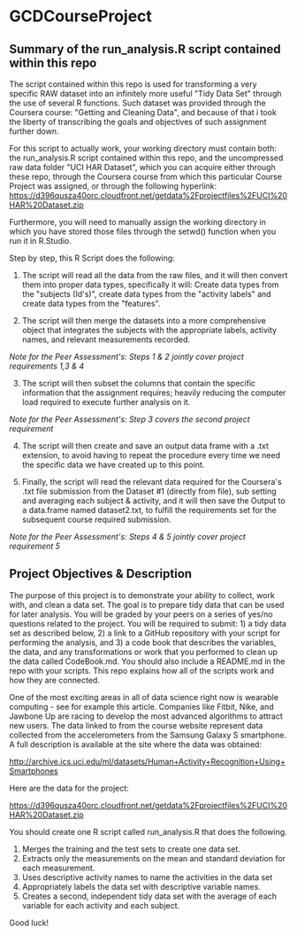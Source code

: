 GCDCourseProject
================
Summary of the run_analysis.R script contained within this repo
--------------
The script contained within this repo is used for transforming a very specific RAW dataset into an infinitely more useful "Tidy Data Set" through the use of several R functions. Such dataset was provided through the Coursera course: "Getting and Cleaning Data", and because of that i took the liberty of transcribing the goals and objectives of such assignment further down.

For this script to actually work, your working directory must contain both: the run_analysis.R script contained within this repo, and the uncompressed raw data folder "UCI HAR Dataset", which you can acquire either through these repo, through the Coursera course from which this particular Course Project was assigned, or through the following hyperlink: 
https://d396qusza40orc.cloudfront.net/getdata%2Fprojectfiles%2FUCI%20HAR%20Dataset.zip

Furthermore, you will need to manually assign the working directory in which you have stored those files through the setwd() function when you run it in R.Studio.

Step by step, this R Script does the following:

1. The script will read all the data from the raw files, and it will then convert them into proper data types, specifically it will: Create data types from the "subjects (Id's)", create data types from the "activity labels" and create data types from the "features".
        
2. The script will then merge the datasets into a more comprehensive object that integrates the subjects with the appropriate labels, activity names, and relevant measurements recorded.

*Note for the Peer Assessment's: Steps 1 & 2 jointly cover project requirements 1,3 & 4*
        
3. The script will then subset the columns that contain the specific information that the assignment requires; heavily reducing the computer load required to execute further analysis on it.
        
*Note for the Peer Assessment's: Step 3 covers the second project requirement*

4. The script will then create and save an output data frame with a .txt extension, to avoid having to repeat the procedure every time we need the specific data we have created up to this point.

5. Finally, the script will read the relevant data required for the Coursera's .txt file submission from the Dataset #1 (directly from file), sub setting and averaging each subject & activity, and it will then save the Output to a data.frame named dataset2.txt, to fulfill the requirements set for the subsequent course required submission.
        
*Note for the Peer Assessment's: Steps 4 & 5 jointly cover project requirement 5*


Project Objectives & Description
--------------

The purpose of this project is to demonstrate your ability to collect, work with, and clean a data set. The goal is to prepare tidy data that can be used for later analysis. You will be graded by your peers on a series of yes/no questions related to the project. You will be required to submit: 1) a tidy data set as described below, 2) a link to a GitHub repository with your script for performing the analysis, and 3) a code book that describes the variables, the data, and any transformations or work that you performed to clean up the data called CodeBook.md. You should also include a README.md in the repo with your scripts. This repo explains how all of the scripts work and how they are connected.  

One of the most exciting areas in all of data science right now is wearable computing - see for example this article. Companies like Fitbit, Nike, and Jawbone Up are racing to develop the most advanced algorithms to attract new users. The data linked to from the course website represent data collected from the accelerometers from the Samsung Galaxy S smartphone. A full description is available at the site where the data was obtained: 

http://archive.ics.uci.edu/ml/datasets/Human+Activity+Recognition+Using+Smartphones 

Here are the data for the project: 

https://d396qusza40orc.cloudfront.net/getdata%2Fprojectfiles%2FUCI%20HAR%20Dataset.zip 

You should create one R script called run_analysis.R that does the following.

1. Merges the training and the test sets to create one data set.
2. Extracts only the measurements on the mean and standard deviation for                    each measurement. 
3. Uses descriptive activity names to name the activities in the data set
4. Appropriately labels the data set with descriptive variable names. 
5. Creates a second, independent tidy data set with the average of each variable for each activity and each subject. 

Good luck!